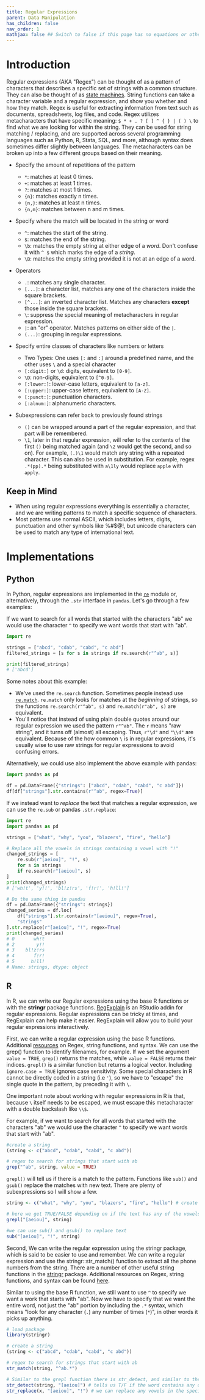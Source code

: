 ```yaml
---
title: Regular Expressions
parent: Data Manipulation
has_children: false
nav_order: 1
mathjax: false ## Switch to false if this page has no equations or other math rendering.
---
```


# Introduction

Regular expressions (AKA "Regex") can be thought of as a pattern of characters that describes a specific set of strings with a common structure. They can also be thought of as [state machines](https://www.youtube.com/watch?v=528Jc3q86F8). String functions can take a character variable and a regular expression, and show you whether and how they match. Regex is useful for extracting information from text such as documents, spreadsheets, log files, and code. Regex utilizes metacharacters that have specific meaning: `$ * + . ? [ ] ^ { } | ( ) \` to find what we are looking for within the string. They can be used for string matching / replacing, and are supported across several programming languages such as Python, R, Stata, SQL, and more, although syntax does sometimes differ slightly between languages. The metacharacters can be broken up into a few different groups based on their meaning. 

- Specify the amount of repetitions of the pattern
  - `*`: matches at least 0 times.   
  - `+`: matches at least 1 times.     
  - `?`: matches at most 1 times.    
  - `{n}`: matches exactly n times.    
  - `{n,}`: matches at least n times.    
  - `{n,m}`: matches between n and m times.

- Specify where the match will be located in the string or word 
  - `^`: matches the start of the string.   
  - `$`: matches the end of the string.   
  - `\b`: matches the empty string at either edge of a _word_. Don't confuse it with `^ $` which marks the edge of a _string_.
  - `\B`: matches the empty string provided it is not at an edge of a word.

- Operators 
  - `.`: matches any single character.
  - `[...]`: a character list, matches any one of the characters inside the square brackets. 
  - `[^...]`: an inverted character list. Matches any characters __except__ those inside the square brackets.  
  - `\`: suppress the special meaning of metacharacters in regular expression. 
  - `|`: an "or" operator. Matches patterns on either side of the `|`.  
  - `(...)`: grouping in regular expressions. 
  
- Specify entire classes of characters like numbers or letters
  - Two Types: One uses  `[:` and `:]` around a predefined name, and the other uses `\` and a special character
  - `[:digit:]` or `\d`: digits, equivalent to `[0-9]`.  
  - `\D`: non-digits, equivalent to `[^0-9]`.  
  - `[:lower:]`: lower-case letters, equivalent to `[a-z]`.  
  - `[:upper:]`: upper-case letters, equivalent to `[A-Z]`.
  - `[:punct:]`: punctuation characters.
  - `[:alnum:]`: alphanumeric characters.

- Subexpressions can refer back to previously found strings
    - `()` can be wrapped around a part of the regular expression, and that part will be remembered.
    - `\1`, later in that regular expression, will refer to the contents of the first `()` being matched again (and `\2` would get the second, and so on). For example, `(.)\1` would match any string with a repeated character. This can also be used in substitution.  For example, regex `.*(pp).*` being substituted with `a\1ly` would replace `apple` with `apply`.

## Keep in Mind

- When using regular expressions everything is essentially a character, and we are writing patterns to match a specific sequence of characters.
- Most patterns use normal ASCII, which includes letters, digits, punctuation and other symbols like %#$@!, but unicode characters can be used to match any type of international text.

# Implementations

## Python

In Python, regular expressions are implemented in the [`re`](https://docs.python.org/3/library/re.html) module or, alternatively, through the `.str` interface in `pandas`. Let's go through a few examples:

If we want to search for all words that started with the characters "ab" we would use the character `^` to specify we want words that start with "ab".

```python
import re

strings = ["abcd", "cdab", "cabd", "c abd"]
filtered_strings = [s for s in strings if re.search(r"^ab", s)]

print(filtered_strings)
# ['abcd']
```

Some notes about this example:
* We've used the `re.search` function. Sometimes people instead use [`re.match`](https://docs.python.org/3/library/re.html#search-vs-match). `re.match` only looks for matches at the _beginning_ of strings, so the functions `re.search(r"^ab", s)` and `re.match(r"ab", s)` are equivalent.
* You'll notice that instead of using plain double quotes around our regular expression we used the pattern `r"^ab"`. The `r` means "raw string", and it turns off (almost) all escaping. Thus, `r"\d"` and `"\\d"` are equivalent. Because of the how common `\` is in regular expressions, it's usually wise to use raw strings for regular expressions to avoid confusing errors.

Alternatively, we could use also implement the above example with pandas:

```python
import pandas as pd

df = pd.DataFrame({"strings": ["abcd", "cdab", "cabd", "c abd"]})
df[df["strings"].str.contains(r"^ab", regex=True)]
```

If we instead want to *replace* the text that matches a regular expression, we can use the `re.sub` or pandas `.str.replace`:

```python
import re
import pandas as pd

strings = ["what", "why", "you", "blazers", "fire", "hello"]

# Replace all the vowels in strings containing a vowel with "!"
changed_strings = [
    re.sub(r"[aeiou]", "!", s)
    for s in strings
    if re.search(r"[aeiou]", s)
]
print(changed_strings)
# ['wh!t', 'y!!', 'bl!z!rs', 'f!r!', 'h!ll!']

# Do the same thing in pandas
df = pd.DataFrame({"strings": strings})
changed_series = df.loc[
    df["strings"].str.contains(r"[aeiou]", regex=True),
    "strings"
].str.replace(r"[aeiou]", "!", regex=True)
print(changed_series)
# 0       wh!t
# 2        y!!
# 3    bl!z!rs
# 4       f!r!
# 5      h!ll!
# Name: strings, dtype: object
```

## R

In R, we can write our Regular expressions using the base R functions or with the **stringr** package functions. [RegExplain](https://www.garrickadenbuie.com/project/regexplain/) is an RStudio addin for regular expressions. Regular expressions can be tricky at times, and RegExplain can help make it easier. RegExplain will allow you to build your regular expressions interactively.

First, we can write a regular expression using the base R functions. Additional [resources](https://github.com/STAT545-UBC/STAT545-UBC-original-website/blob/master/block022_regular-expression.md) on Regex, string functions, and syntax. We can use the grep() function to identify filenames, for example. If we set the argument `value = TRUE`, `grep()` returns the matches, while `value = FALSE` returns their indices. `grepl()` is a similar function but returns a logical vector. Including `ignore.case = TRUE` ignores case sensitivity. Some special characters in R cannot be directly coded in a string (i.e `'`), so we have to "escape" the single quote in the pattern, by preceding it with `\`.

One important note about working with regular expressions in R is that, because `\` itself needs to be escaped, we must escape this metacharacter with a double backslash like `\\$`.   

For example, if we want to search for all words that started with the characters "ab" we would use the character `^` to specify we want words that start with "ab".   

```r
#create a string 
(string <- c("abcd", "cdab", "cabd", "c abd")) 

# regex to search for strings that start with ab
grep("^ab", string, value = TRUE)
```

`grepl()` will tell us if there is a match to the pattern. Functions like `sub()` and `gsub()` replace the matches with new text. There are plenty of subexpressions so I will show a few.

```r
string <- c("what", "why", "you", "blazers", "fire", "hello") # create string

# here we get TRUE/FALSE depending on if the text has any of the vowels "[aeiou]"    
grepl("[aeiou]", string)

#we can use sub() and gsub() to replace text
sub("[aeiou]", "!", string)
```

Second, We can write the regular expression using the stringr package, which is said to be easier to use and remember. We can write a regular expression and use the stringr::str_match() function to extract all the phone numbers from the string. There are a number of other useful string functions in the [stringr](https://github.com/hadley/stringr) package. Additional resources on Regex, string functions, and syntax can be found [here](https://github.com/STAT545-UBC/STAT545-UBC-original-website/blob/master/block022_regular-expression.md).

Similar to using the base R function, we still want to use `^` to specify we want a work that starts with "ab". Now we have to specify that we want the entire word, not just the "ab" portion by including the `.*` syntax, which means "look for any character (`.`) any number of times (`*`)", in other words it picks up anything.

```r
# load package
library(stringr)

# create a string
(string <- c("abcd", "cdab", "cabd", "c abd")) 

# regex to search for strings that start with ab
str_match(string, "^ab.*")

# Similar to the grepl function there is str_detect, and similar to the gsub function there is str_replace
str_detect(string, "[aeiou]") # tells us T/F if the word contains any of the vowels in the given range.
str_replace(x, "[aeiou]", "!") # we can replace any vowels in the specified range with a ```!``` in their respective words
```
